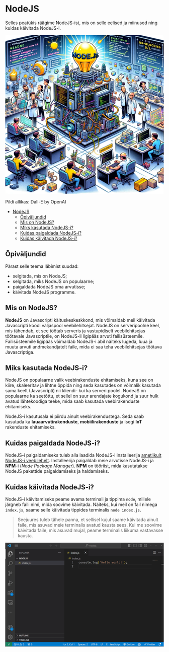 # NodeJS

Selles peatükis räägime NodeJS-ist, mis on selle eelised ja miinused ning kuidas käivitada NodeJS-i.

![NodeJS](NodeJS.webp)

Pildi allikas: Dall-E by OpenAI

- [NodeJS](#nodejs)
  - [Õpiväljundid](#õpiväljundid)
  - [Mis on NodeJS?](#mis-on-nodejs)
  - [Miks kasutada NodeJS-i?](#miks-kasutada-nodejs-i)
  - [Kuidas paigaldada NodeJS-i?](#kuidas-paigaldada-nodejs-i)
  - [Kuidas käivitada NodeJS-i?](#kuidas-käivitada-nodejs-i)

## Õpiväljundid

Pärast selle teema läbimist suudad:

- selgitada, mis on NodeJS;
- selgitada, miks NodeJS on populaarne;
- paigaldada NodeJS oma arvutisse;
- käivitada NodeJS programme.

## Mis on NodeJS?

**NodeJS** on Javascripti käituskeskeskkond, mis võimaldab meil käivitada Javascripti koodi väljaspool veebilehitsejat. NodeJS on serveripoolne keel, mis tähendab, et see töötab serveris ja vastupidiselt veebilehitsejas töötavale Javascriptile, on NodeJS-il ligipääs arvuti failisüsteemile. Failisüsteemile ligipääs võimaldab NodeJS-i abil näiteks lugeda, luua ja muuta arvuti andmekandjatelt faile, mida ei saa teha veebilehitsejas töötava Javascriptiga.

## Miks kasutada NodeJS-i?

NodeJS on populaarne valik veebirakenduste ehitamiseks, kuna see on kiire, skaleeritav ja lihtne õppida ning seda kasutades on võimalik kasutada sama keelt (Javascripti) nii kliendi- kui ka serveri poolel. NodeJS on populaarne ka seetõttu, et sellel on suur arendajate kogukond ja suur hulk avatud lähtekoodiga teeke, mida saab kasutada veebirakenduste ehitamiseks.

NodeJS-i kasutusala ei piirdu ainult veebirakendustega. Seda saab kasutada ka **lauaarvutirakenduste**, **mobiilirakenduste** ja isegi **IoT** rakenduste ehitamiseks.

## Kuidas paigaldada NodeJS-i?

NodeJS-i paigaldamiseks tuleb alla laadida NodeJS-i installeerija [ametlikult NodeJS-i veebilehelt](https://nodejs.org/en/download). Installeerija paigaldab meie arvutisse NodeJS-i ja **NPM**-i (_Node Package Manager_). **NPM** on tööriist, mida kasutatakse NodeJS pakettide paigaldamiseks ja haldamiseks.

## Kuidas käivitada NodeJS-i?

NodeJS-i käivitamiseks peame avama terminali ja tippima `node`, millele järgneb faili nimi, mida soovime käivitada. Näiteks, kui meil on fail nimega `index.js`, saame selle käivitada tippides terminalis `node index.js`.

> Seejuures tuleb tähele panna, et sellisel kujul saame käivitada ainult faile, mis asuvad meie terminalis avatud kausta sees. Kui me soovime käivitada faile, mis asuvad mujal, peame terminalis liikuma vastavasse kausta.

![Running Node](RunningNode.gif)
